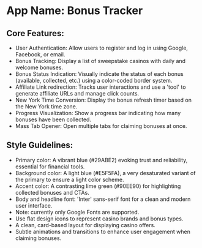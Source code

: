 # **App Name**: Bonus Tracker

## Core Features:

- User Authentication: Allow users to register and log in using Google, Facebook, or email.
- Bonus Tracking: Display a list of sweepstake casinos with daily and welcome bonuses.
- Bonus Status Indication: Visually indicate the status of each bonus (available, collected, etc.) using a color-coded border system.
- Affiliate Link redirection: Tracks user interactions and use a 'tool' to generate affiliate URLs and manage click counts.
- New York Time Conversion: Display the bonus refresh timer based on the New York time zone.
- Progress Visualization: Show a progress bar indicating how many bonuses have been collected.
- Mass Tab Opener: Open multiple tabs for claiming bonuses at once.

## Style Guidelines:

- Primary color: A vibrant blue (#29ABE2) evoking trust and reliability, essential for financial tools.
- Background color: A light blue (#E5F5FA), a very desaturated variant of the primary to ensure a light color scheme.
- Accent color: A contrasting lime green (#90EE90) for highlighting collected bonuses and CTAs. 
- Body and headline font: 'Inter' sans-serif font for a clean and modern user interface.
- Note: currently only Google Fonts are supported.
- Use flat design icons to represent casino brands and bonus types.
- A clean, card-based layout for displaying casino offers.
- Subtle animations and transitions to enhance user engagement when claiming bonuses.